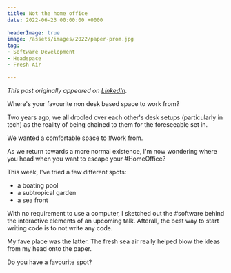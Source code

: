 ```yaml
---
title: Not the home office
date: 2022-06-23 00:00:00 +0000
 
headerImage: true
image: /assets/images/2022/paper-prom.jpg
tag:
- Software Development
- Headspace
- Fresh Air

---
```


*This post originally appeared on [LinkedIn](https://www.linkedin.com/posts/tonyedwardspz_work-homeoffice-software-activity-6922952397354876928-0zFw).*

Where's your favourite non desk based space to work from?

Two years ago, we all drooled over each other's desk setups (particularly in tech) as the reality of being chained to them for the foreseeable set in.

We wanted a comfortable space to #work from.

As we return towards a more normal existence, I'm now wondering where you head when you want to escape your #HomeOffice?

This week, I've tried a few different spots:

- a boating pool
- a subtropical garden
- a sea front

With no requirement to use a computer, I sketched out the #software behind the interactive elements of an upcoming talk. Afterall, the best way to start writing code is to not write any code.

My fave place was the latter. The fresh sea air really helped blow the ideas from my head onto the paper.

Do you have a favourite spot?
